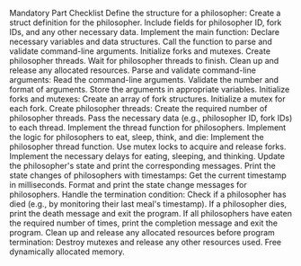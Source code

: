 Mandatory Part Checklist
Define the structure for a philosopher:
 Create a struct definition for the philosopher.
 Include fields for philosopher ID, fork IDs, and any other necessary data.
Implement the main function:
 Declare necessary variables and data structures.
 Call the function to parse and validate command-line arguments.
 Initialize forks and mutexes.
 Create philosopher threads.
 Wait for philosopher threads to finish.
 Clean up and release any allocated resources.
Parse and validate command-line arguments:
 Read the command-line arguments.
 Validate the number and format of arguments.
 Store the arguments in appropriate variables.
Initialize forks and mutexes:
 Create an array of fork structures.
 Initialize a mutex for each fork.
Create philosopher threads:
 Create the required number of philosopher threads.
 Pass the necessary data (e.g., philosopher ID, fork IDs) to each thread.
 Implement the thread function for philosophers.
Implement the logic for philosophers to eat, sleep, think, and die:
 Implement the philosopher thread function.
 Use mutex locks to acquire and release forks.
 Implement the necessary delays for eating, sleeping, and thinking.
 Update the philosopher's state and print the corresponding messages.
Print the state changes of philosophers with timestamps:
 Get the current timestamp in milliseconds.
 Format and print the state change messages for philosophers.
Handle the termination condition:
 Check if a philosopher has died (e.g., by monitoring their last meal's timestamp).
 If a philosopher dies, print the death message and exit the program.
 If all philosophers have eaten the required number of times, print the completion message and exit the program.
Clean up and release any allocated resources before program termination:
 Destroy mutexes and release any other resources used.
 Free dynamically allocated memory.